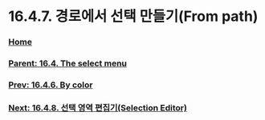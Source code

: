 # 16.4.7. 경로에서 선택 만들기(From path)

### [Home](./00-home.md)
### [Parent: 16.4. The select menu](./16-04-00-the-select-menu.md)
### [Prev: 16.4.6. By color](./16-04-06-by-color.md)
### [Next: 16.4.8. 선택 영역 편집기(Selection Editor)](./16-04-08-selection-editor.md)
